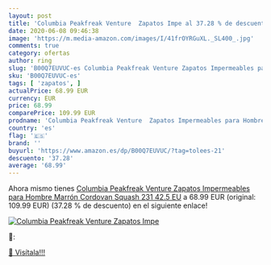 ```yaml
---
layout: post
title: 'Columbia Peakfreak Venture  Zapatos Impe al 37.28 % de descuento'
date: 2020-06-08 09:46:38
image: 'https://m.media-amazon.com/images/I/41frOYRGuXL._SL400_.jpg'
comments: true
category: ofertas
author: ring
slug: 'B00Q7EUVUC-es Columbia Peakfreak Venture Zapatos Impermeables para...'
sku: 'B00Q7EUVUC-es'
tags: [ 'zapatos', ]
actualPrice: 68.99 EUR
currency: EUR
price: 68.99
comparePrice: 109.99 EUR
prodname: 'Columbia Peakfreak Venture  Zapatos Impermeables para Hombre  Marrón  Cordovan  Squash 231   42.5 EU'
country: 'es'
flag: '🇪🇸'
brand: ''
buyurl: 'https://www.amazon.es/dp/B00Q7EUVUC/?tag=tolees-21'
descuento: '37.28'
average: '68.99'
---
```


Ahora mismo tienes [Columbia Peakfreak Venture  Zapatos Impermeables para Hombre  Marrón  Cordovan  Squash 231   42.5 EU](https://www.amazon.es/dp/B00Q7EUVUC/?tag=tolees-21) a 68.99 EUR (original: 109.99 EUR) (37.28 %  de descuento) en el siguiente enlace!

[![Columbia Peakfreak Venture  Zapatos Impe](https://m.media-amazon.com/images/I/41frOYRGuXL._SL400_.jpg)](https://www.amazon.es/dp/B00Q7EUVUC/?tag=tolees-21)

🔎:


[🛒 Visítala!!!](https://www.amazon.es/dp/B00Q7EUVUC/?tag=tolees-21)
